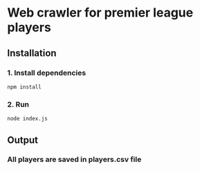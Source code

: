# Web crawler for premier league players 

## Installation
### 1. Install dependencies
~~~
npm install
~~~

### 2. Run 
~~~
node index.js
~~~

## Output
### All players are saved in players.csv file